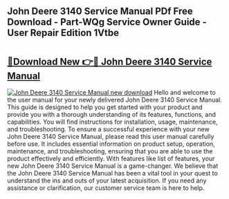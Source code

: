 ## John Deere 3140 Service Manual PDf Free Download - Part-WQg Service Owner Guide - User Repair Edition 1Vtbe

# <h2><a href="http://bc86074.oget.top/?id=John+Deere+3140+Service+Manual">🔗Download New 👉🔴 John Deere 3140 Service Manual</a></h2>

[![John Deere 3140 Service Manual new download](https://i.imgur.com/5g1atiW.png)](http://bc86074.oget.top/?id=John+Deere+3140+Service+Manual)
Hello and welcome to the user manual for your newly delivered John Deere 3140 Service Manual. This guide is designed to help you get started with your product and provide you with a thorough understanding of its features, functions, and capabilities. You will find instructions for installation, usage, maintenance, and troubleshooting. To ensure a successful experience with your new John Deere 3140 Service Manual, please read this user manual carefully before use. It includes essential information on product setup, operation, maintenance, and troubleshooting, ensuring that you are able to use the product effectively and efficiently. With features like list of features, your new John Deere 3140 Service Manual is a game-changer. We believe that the John Deere 3140 Service Manual has been a vital tool in your quest to understand the ins and outs of your latest acquisition. If you need any assistance or clarification, our customer service team is here to help.
